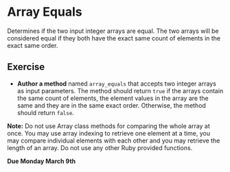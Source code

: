 # Array Equals
Determines if the two input integer arrays are equal. The two arrays will be considered equal if they both have the exact same count of elements in the exact same order.

## Exercise
* <strong>Author a method</strong> named `array_equals` that accepts two integer arrays as input parameters. The method should return `true` if the arrays contain the same count of elements, the element values in the array are the same and they are in the same exact order. Otherwise, the method should return `false`.

**Note:** Do not use Array class methods for comparing the whole array at once. You may use array indexing to retrieve one element at a time, you may compare individual elements with each other and you may retrieve the length of an array. Do not use any other Ruby provided functions.

**Due Monday March 9th**
